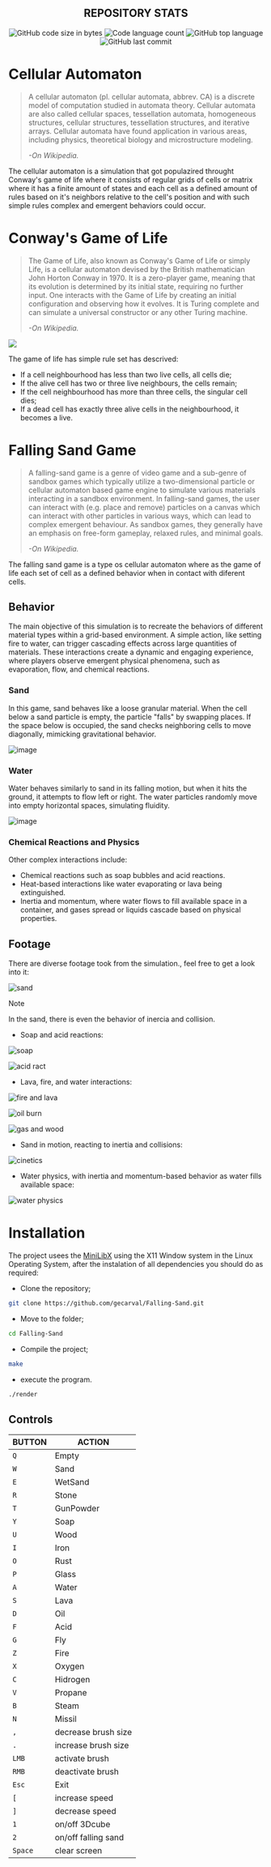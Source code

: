<h2 align="center">
	REPOSITORY STATS
</h2>

<p align="center">
	<img alt="GitHub code size in bytes" src="https://img.shields.io/github/languages/code-size/gecarval/Falling-Sand?color=lightblue" />
	<img alt="Code language count" src="https://img.shields.io/github/languages/count/gecarval/Falling-Sand?color=yellow" />
	<img alt="GitHub top language" src="https://img.shields.io/github/languages/top/gecarval/Falling-Sand?color=blue" />
	<img alt="GitHub last commit" src="https://img.shields.io/github/last-commit/gecarval/Falling-Sand?color=green" />
</p>

# Cellular Automaton
> A cellular automaton (pl. cellular automata, abbrev. CA) is a discrete model of computation studied in automata theory. Cellular automata are also called cellular spaces, tessellation automata, homogeneous structures, cellular structures, tessellation structures, and iterative arrays. Cellular automata have found application in various areas, including physics, theoretical biology and microstructure modeling.
> 
> *-On Wikipedia.*

The cellular automaton is a simulation that got populazired throught Conway's game of life where it consists of regular grids of cells or matrix where it has a finite amount of states and each cell as a defined amount of rules based on it's neighbors relative to the cell's position and with such simple rules complex and emergent behaviors could occur.

# Conway's Game of Life
> The Game of Life, also known as Conway's Game of Life or simply Life, is a cellular automaton devised by the British mathematician John Horton Conway in 1970. It is a zero-player game, meaning that its evolution is determined by its initial state, requiring no further input. One interacts with the Game of Life by creating an initial configuration and observing how it evolves. It is Turing complete and can simulate a universal constructor or any other Turing machine.
>
> *-On Wikipedia.*


<div align="left">
  <img src="https://upload.wikimedia.org/wikipedia/commons/e/e5/Gospers_glider_gun.gif">
</div>

The game of life has simple rule set has descrived:

- If a cell neighbourhood has less than two live cells, all cells die;
- If the alive cell has two or three live neighbours, the cells remain;
- If the cell neighbourhood has more than three cells, the singular cell dies;
- If a dead cell has exactly three alive cells in the neighbourhood, it becomes a live.

# Falling Sand Game

> A falling-sand game is a genre of video game and a sub-genre of sandbox games which typically utilize a two-dimensional particle or cellular automaton based game engine to simulate various materials interacting in a sandbox environment.
> In falling-sand games, the user can interact with (e.g. place and remove) particles on a canvas which can interact with other particles in various ways, which can lead to complex emergent behaviour. As sandbox games, they generally have an emphasis on free-form gameplay, relaxed rules, and minimal goals.
> 
> *-On Wikipedia.*

The falling sand game is a type os cellular automaton where as the game of life each set of cell as a defined behavior when in contact with diferent cells.

## Behavior

The main objective of this simulation is to recreate the behaviors of different material types within a grid-based environment. A simple action, like setting fire to water, can trigger cascading effects across large quantities of materials. These interactions create a dynamic and engaging experience, where players observe emergent physical phenomena, such as evaporation, flow, and chemical reactions.

### Sand

In this game, sand behaves like a loose granular material. When the cell below a sand particle is empty, the particle "falls" by swapping places. If the space below is occupied, the sand checks neighboring cells to move diagonally, mimicking gravitational behavior.

![image](https://github.com/user-attachments/assets/2aff4d92-dcd1-4c7f-a88c-612091dca13c)


### Water

Water behaves similarly to sand in its falling motion, but when it hits the ground, it attempts to flow left or right. The water particles randomly move into empty horizontal spaces, simulating fluidity.


![image](https://github.com/user-attachments/assets/d1d8a22f-40bb-4a6f-8853-cc9f3660d620)


### Chemical Reactions and Physics

Other complex interactions include:

- Chemical reactions such as soap bubbles and acid reactions.
- Heat-based interactions like water evaporating or lava being extinguished.
- Inertia and momentum, where water flows to fill available space in a container, and gases spread or liquids cascade based on physical properties.

## Footage

There are diverse footage took from the simulation., feel free to get a look into it:

![sand](https://github.com/user-attachments/assets/dbb0091a-3391-47b9-8831-a57871db9423)

> [!Note]
> In the sand, there is even the behavior of inercia and collision.

- Soap and acid reactions:

![soap](https://github.com/user-attachments/assets/5bcad04d-ebe3-4d50-9017-b780d0c8fb08)

![acid ract](https://github.com/user-attachments/assets/edbc1bf7-be8f-482a-a0bf-fb26216c7d23)

- Lava, fire, and water interactions:

![fire and lava](https://github.com/user-attachments/assets/5ca7a21d-e8c3-47d8-8aa4-1f06ca5a0125)

![oil burn](https://github.com/user-attachments/assets/429a0d43-9452-404f-9b31-2875e8b33fb8)

![gas and wood](https://github.com/user-attachments/assets/0937e65b-a67a-4124-b62a-0438197e09e6)


- Sand in motion, reacting to inertia and collisions:

![cinetics](https://github.com/user-attachments/assets/179f0d3a-2bfe-4e82-bd1a-5b61e9aba41f)


- Water physics, with inertia and momentum-based behavior as water fills available space:

![water physics](https://github.com/user-attachments/assets/480a9ab4-676f-4819-b778-977124b7544d)

# Installation
The project usees the [MiniLibX](https://harm-smits.github.io/42docs/libs/minilibx) using the X11 Window system in the Linux Operating System, after the instalation of all dependencies you should do as required:

- Clone the repository;
``` sh
git clone https://github.com/gecarval/Falling-Sand.git
```
- Move to the folder;
``` sh
cd Falling-Sand
```
- Compile the project;
``` sh
make
```
- execute the program.
``` sh
./render
```
## Controls
|BUTTON|ACTION|
|---|---|
|`Q`| Empty|
|`W`| Sand|
|`E`| WetSand|
|`R`| Stone|
|`T`| GunPowder|
|`Y`| Soap|
|`U`| Wood|
|`I`| Iron|
|`O`| Rust|
|`P`| Glass|
|`A`| Water|
|`S`| Lava|
|`D`| Oil|
|`F`| Acid|
|`G`| Fly|
|`Z`| Fire|
|`X`| Oxygen|
|`C`| Hidrogen|
|`V`| Propane|
|`B`| Steam|
|`N`| Missil|
|`,`| decrease brush size|
|`.`| increase brush size|
|`LMB`| activate brush|
|`RMB`| deactivate brush|
|`Esc`| Exit|
|`[`| increase speed|
|`]`| decrease speed|
|`1`| on/off 3Dcube|
|`2`| on/off falling sand|
|`Space`| clear screen|
